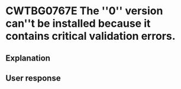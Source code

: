 # CWTBG0767E The ''0'' version can''t be installed because it contains critical validation errors.

## Explanation

## User response